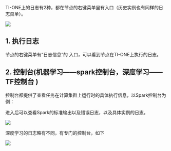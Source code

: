 TI-ONE上的日志有2种，都在节点的右键菜单里有入口（历史实例也有同样的日志菜单）。

![](https://main.qcloudimg.com/raw/0c17d16c2d220a0fe4c1bc20ff6a7e4d.png)

## 1. 执行日志

节点的右键菜单有“日志信息”的 入口，可以看到节点在TI-ONE上执行的日志。


## 2. 控制台(机器学习——spark控制台，深度学习——TF控制台 )

控制台都提供了查看任务在计算集群上运行时的具体执行信息，以Spark控制台为例： 

进入后可以查看Spark的标准输出以及错误日志，以及具体实例的日志。


![](https://main.qcloudimg.com/raw/680a3e2096c3f133ecfab0060ae3bdbe.png)  

   


深度学习的日志略有不同，有专门的控制台，如下

![](https://main.qcloudimg.com/raw/03531f6e3d7aab32289fa92812f19761.png)

